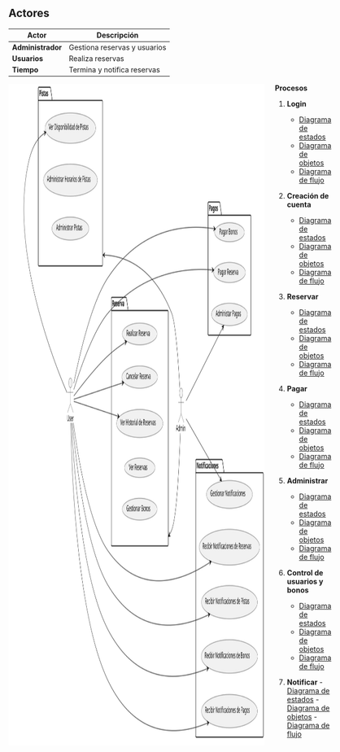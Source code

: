 ## Actores

| Actor             | Descripción                  |
| ----------------- | ---------------------------- |
| **Administrador** | Gestiona reservas y usuarios |
| **Usuarios**      | Realiza reservas             |
| **Tiempo**        | Termina y notifica reservas  |

<div style="display: flex">
  <img src="CasoDeUsoSVG.svg" alt="Imagen" style="margin-right: 20px;">
  
  <div><figcaption><strong>Procesos</strong></figcaption>
  
  1. **Login**
     - [Diagrama de estados](Procesos/CduLogin/DiagramaDeEstados.svg)
     - [Diagrama de objetos](Procesos/CduLogin/DiagramaDeObjetos.svg)
     - [Diagrama de flujo](Procesos/CduLogin/DiagramaDeFlujo.svg)

2. **Creación de cuenta**

   - [Diagrama de estados](Procesos/CduCreacionDeCuenta/DiagramaDeEstados.svg)
   - [Diagrama de objetos](Procesos/CduCreacionDeCuenta/DiagramaDeObjetos.svg)
   - [Diagrama de flujo](Procesos/CduCreacionDeCuenta/DiagramaDeFlujo.svg)

3. **Reservar**

   - [Diagrama de estados](Procesos/CduReservar/diagramaDeEstados.svg)
   - [Diagrama de objetos](Procesos/CduReservar/diagramaDeObjetos.svg)
   - [Diagrama de flujo](Procesos/CduReservar/diagramaDeFlujo.svg)

4. **Pagar**

   - [Diagrama de estados](Procesos/CduPagar/DiagramaDeEstados.svg)
   - [Diagrama de objetos](Procesos/CduPagar/DiagramaDeObjetos.svg)
   - [Diagrama de flujo](Procesos/CduPagar/DiagramaDeFlujo.svg)

5. **Administrar**

   - [Diagrama de estados](Procesos/CduAdministrar/DiagramaDeEstados.svg)
   - [Diagrama de objetos](Procesos/CduAdministrar/DiagramaDeObjetos.svg)
   - [Diagrama de flujo](Procesos/CduAdministrar/DiagramaDeFlujo.svg)

6. **Control de usuarios y bonos**

   - [Diagrama de estados](Procesos/CduGestionar/DiagramaDeEstados.svg)
   - [Diagrama de objetos](Procesos/CduGestionar/DiagramaDeObjetos.svg)
   - [Diagrama de flujo](Procesos/CduGestionar/DiagramaDeFlujo.svg)

7. **Notificar** - [Diagrama de estados](Procesos/CduNotificar/diagramaDeEstados.svg) - [Diagrama de objetos](Procesos/CduNotificar/diagramaDeObjetos.svg) - [Diagrama de flujo](Procesos/CduNotificar/diagramaDeFlujo.svg)</div>

</div>
